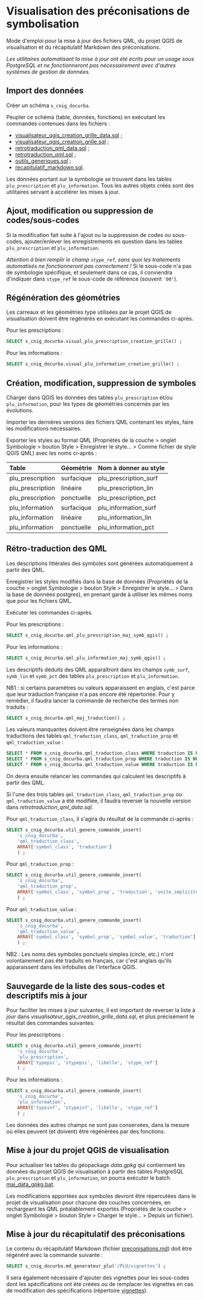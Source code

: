 
# Visualisation des préconisations de symbolisation
Mode d'emploi pour la mise à jour des fichiers QML, du projet QGIS de visualisation et du récapitulatif Markdown des préconisations.

*Les utilitaires automatisant la mise à jour ont été écrits pour un usage sous PostgreSQL et ne fonctionneront pas nécessairement avec d'autres systèmes de gestion de données.*

## Import des données

Créer un schéma `s_cnig_docurba`.

Peupler ce schéma (table, données, fonctions) en exécutant les commandes contenues dans les fichiers :

* [visualisateur_qgis_creation_grille_data.sql](/PLU/maintenance/visualisateur_qgis_creation_grille_data.sql) ;
* [visualisateur_qgis_creation_grille.sql](/PLU/maintenance/visualisateur_qgis_creation_grille.sql) ;
* [retrotraduction_qml_data.sql](/PLU/maintenance/retrotraduction_qml_data.sql) ;
* [retrotraduction_qml.sql](/PLU/maintenance/retrotraduction_qml.sql) ;
* [outils_generiques.sql](/PLU/maintenance/outils_generiques.sql) ;
* [recapitulatif_markdown.sql](/PLU/maintenance/recapitulatif_markdown.sql).

Les données portant sur la symbologie se trouvent dans les tables `plu_prescription` et `plu_information`. Tous les autres objets créés sont des utilitaires servant à accélérer les mises à jour.


## Ajout, modification ou suppression de codes/sous-codes

Si la modification fait suite à l'ajout ou la suppression de codes ou sous-codes, ajouter/enlever les enregistrements en question dans les tables `plu_prescription` et `plu_information`.

*Attention à bien remplir le champ `stype_ref`, sans quoi les traitements automatisés ne fonctionneront pas correctement !* Si le sous-code n'a pas de symbologie spécifique, et seulement dans ce cas, il conviendra d'indiquer dans `stype_ref` le sous-code de référence (souvent `'00'`).


## Régénération des géométries

Les carreaux et les géométries type utilisées par le projet QGIS de visualisation doivent être regénérés en exécutant les commandes ci-après.

Pour les prescriptions :

```sql
SELECT s_cnig_docurba.visual_plu_prescription_creation_grille() ;
```

Pour les informations :

```sql
SELECT s_cnig_docurba.visual_plu_information_creation_grille() ;
```


## Création, modification, suppression de symboles

Charger dans QGIS les données des tables `plu_prescription` et/ou `plu_information`, pour les types de géométries concernés par les évolutions.

Importer les dernières versions des fichiers QML contenant les styles, faire les modifications nécessaires.

Exporter les styles au format QML (Propriétés de la couche > onglet Symbologie > bouton Style > Enregistrer le style... > Comme fichier de style QGIS QML) avec les noms ci-après :

| Table            | Géométrie  | Nom à donner au style |
| :--------------- | :--------- | :-------------------- |
| plu_prescription | surfacique | plu_prescription_surf |
| plu_prescription | linéaire   | plu_prescription_lin  |
| plu_prescription | ponctuelle | plu_prescription_pct  |
| plu_information  | surfacique | plu_information_surf  |
| plu_information  | linéaire   | plu_information_lin   |
| plu_information  | ponctuelle | plu_information_pct   |


## Rétro-traduction des QML

Les descriptions littérales des symboles sont générées automatiquement à partir des QML.

Enregistrer les styles modifiés dans la base de données (Propriétés de la couche > onglet Symbologie > bouton Style > Enregistrer le style... > Dans la base de données postgres), en prenant garde à utiliser les mêmes noms que pour les fichiers QML.

Exécuter les commandes ci-après.

Pour les prescriptions :

```sql
SELECT s_cnig_docurba.qml_plu_prescription_maj_symb_qgis() ;
```

Pour les informations :

```sql
SELECT s_cnig_docurba.qml_plu_information_maj_symb_qgis() ;
```

Les descriptifs déduits des QML apparaîtront dans les champs `symb_surf`, `symb_lin` et `symb_pct` des tables `plu_prescription` et `plu_information`.

NB1 : si certains paramètres ou valeurs apparaissent en anglais, c'est parce que leur traduction française n'a pas encore été répertoriée. Pour y remédier, il faudra lancer la commande de recherche des termes non traduits :

```sql
SELECT s_cnig_docurba.qml_maj_traduction() ;
```

Les valeurs manquantes doivent être renseignées dans les champs traductions des tables `qml_traduction_class`, `qml_traduction_prop` et `qml_traduction_value` :

```sql
SELECT * FROM s_cnig_docurba.qml_traduction_class WHERE traduction IS NULL ;
SELECT * FROM s_cnig_docurba.qml_traduction_prop WHERE traduction IS NULL ;
SELECT * FROM s_cnig_docurba.qml_traduction_value WHERE traduction IS NULL ;
```

On devra ensuite relancer les commandes qui calculent les descriptifs à partir des QML.

Si l'une des trois tables `qml_traduction_class`, `qml_traduction_prop` ou `qml_traduction_value` a été modifiée, il faudra reverser la nouvelle version dans *retrotraduction_qml_data.sql*.

Pour `qml_traduction_class`, il s'agira du résultat de la commande ci-après :

```sql
SELECT s_cnig_docurba.util_genere_commande_insert(
    's_cnig_docurba',
    'qml_traduction_class',
    ARRAY['symbol_class', 'traduction']
    ) ;
```

Pour `qml_traduction_prop` :

```sql
SELECT s_cnig_docurba.util_genere_commande_insert(
    's_cnig_docurba',
    'qml_traduction_prop',
    ARRAY['symbol_class', 'symbol_prop', 'traduction', 'unite_implicite']
    ) ;
```

Pour `qml_traduction_value` :

```sql 
SELECT s_cnig_docurba.util_genere_commande_insert(
    's_cnig_docurba',
    'qml_traduction_value',
    ARRAY['symbol_class', 'symbol_prop', 'symbol_value', 'traduction']
    ) ;
```

NB2 : Les noms des symboles ponctuels simples (circle, etc.) n'ont volontairement pas été traduits en français, car c'est anglais qu'ils apparaissent dans les infobulles de l'interface QGIS.

## Sauvegarde de la liste des sous-codes et descriptifs mis à jour

Pour faciliter les mises à jour suivantes, il est important de reverser la liste à jour dans *visualisateur_qgis_creation_grille_data.sql*, et plus précisément le résultat des commandes suivantes.

Pour les prescriptions :

```sql
SELECT s_cnig_docurba.util_genere_commande_insert(
    's_cnig_docurba',
    'plu_prescription',
    ARRAY['typepsc', 'stypepsc', 'libelle', 'stype_ref']
    ) ;
```

Pour les informations :

```sql
SELECT s_cnig_docurba.util_genere_commande_insert(
    's_cnig_docurba',
    'plu_information',
    ARRAY['typeinf', 'stypeinf', 'libelle', 'stype_ref']
    ) ;
```

Les données des autres champs ne sont pas conservées, dans la mesure où elles peuvent (et doivent) être régénérées par des fonctions.


## Mise à jour du projet QGIS de visualisation

Pour actualiser les tables du géopackage *data.gpkg* qui contiennent les données du projet QGIS de visualisation à partir des tables PostgreSQL `plu_prescription` et `plu_information`, on pourra exécuter le batch [maj_data_gpkg.bat](/PLU/maintenance/maj_data_gpkg.bat).

Les modifications apportées aux symboles devront être répercutées dans le projet de visualisation pour chacune des couches concernées, en rechargeant les QML préalablement exportés (Propriétés de la couche > onglet Symbologie > bouton Style > Charger le style... > Depuis un fichier).


## Mise à jour du récapitulatif des préconisations

Le contenu du récapitulatif Markdown (fichier [preconisations.md](/PLU/preconisations.md)) doit être régénéré avec la commande suivante :

```sql
SELECT s_cnig_docurba.md_generateur_plu('/PLU/vignettes') ;
```

Il sera également nécessaire d'ajouter des vignettes pour les sous-codes dont les spécifications ont été créées ou de remplacer les vignettes en cas de modification des spécifications (répertoire [vignettes](/PLU/vignettes)).
